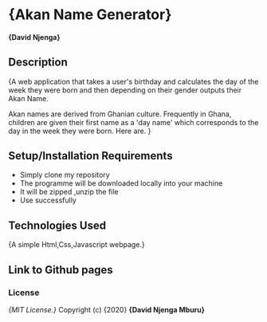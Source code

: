 # {Akan Name Generator}
####  **{David Njenga}**
## Description
{A web application that takes a user's birthday and calculates the day of the week they were born and then depending on their gender outputs their Akan Name. 

Akan names are derived from Ghanian culture. Frequently in Ghana, children are given their first name as a 'day name' which corresponds to the day in the week they were born. Here are. }
## Setup/Installation Requirements
* Simply clone my repository
* The programme will be downloaded locally into your machine
* It will be zipped ,unzip the file
* Use successfully
## Technologies Used
{A simple Html,Css,Javascript webpage.}
## Link to Github pages

### License
*{MIT License.}*
Copyright (c) {2020} **{David Njenga Mburu}**